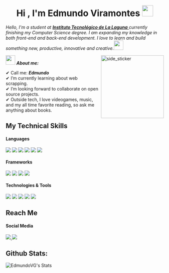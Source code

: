 <p align="center">
  <h1 align="center"><b>Hi , I'm Edmundo Viramontes </b><img src="https://media.giphy.com/media/hvRJCLFzcasrR4ia7z/giphy.gif" width="35"></h1>
  
  <em>
    Hello, I'm a student at <a href="http://www.itlalaguna.edu.mx"> <b>Instituto Tecnológico de La Laguna</b> </a>
    currently finishing my Computer Science degree. I am expanding my knowledge in both front-end and back-end development. I love to learn and build something new, productive, innovative and creative.<img src="https://github.com/TheDudeThatCode/TheDudeThatCode/blob/master/Assets/Developer.gif" width="30px"> 
  </em>
</p>

<img align="right" width=200px height=200px alt="side_sticker" src="https://media.giphy.com/media/TEnXkcsHrP4YedChhA/giphy.gif" />

<img src="https://media.giphy.com/media/iY8CRBdQXODJSCERIr/giphy.gif" width="30px">&nbsp;***About me:***

✔ Call me: ***Edmundo*** <br>
✔ I’m currently learning about web scrapping.<br>
✔ I’m looking forward to collaborate on open source projects.<br>
✔ Outside tech, I love videogames, music, and my all time favorite reading, so ask me anything about books.<br>
 
## My Technical Skills

<h4> Languages </h4>
<span> 
  <img src="https://img.shields.io/badge/python-3670A0?style=for-the-badge&logo=python&logoColor=ffdd54">
  <img src="https://img.shields.io/badge/java-%23ED8B00.svg?style=for-the-badge&logo=openjdk&logoColor=white">
  <img src="https://img.shields.io/badge/c++-%2300599C.svg?style=for-the-badge&logo=c%2B%2B&logoColor=white">
  <img src="https://img.shields.io/badge/css3-%231572B6.svg?style=for-the-badge&logo=css3&logoColor=white">
  <img src="https://img.shields.io/badge/html5-%23E34F26.svg?style=for-the-badge&logo=html5&logoColor=white">
  <img src="https://img.shields.io/badge/javascript-%23323330.svg?style=for-the-badge&logo=javascript&logoColor=%23F7DF1E">
</span>

<h4> Frameworks </h4>
<span> 
  <img src="https://img.shields.io/badge/react-%2320232a.svg?style=for-the-badge&logo=react&logoColor=%2361DAFB">
  <img src="https://img.shields.io/badge/node.js-6DA55F?style=for-the-badge&logo=node.js&logoColor=white">
  <img src="https://img.shields.io/badge/bootstrap-%238511FA.svg?style=for-the-badge&logo=bootstrap&logoColor=white">
  <img src="https://img.shields.io/badge/express.js-%23404d59.svg?style=for-the-badge&logo=express&logoColor=%2361DAFB">
</span>

<h4> Technologies & Tools </h4>
<span> 
  <img src="https://img.shields.io/badge/Microsoft%20SQL%20Server-CC2927?style=for-the-badge&logo=microsoft%20sql%20server&logoColor=white">
  <img src="https://img.shields.io/badge/MongoDB-%234ea94b.svg?style=for-the-badge&logo=mongodb&logoColor=white">
  <img src="https://img.shields.io/badge/mysql-4479A1.svg?style=for-the-badge&logo=mysql&logoColor=white">
  <img src="https://img.shields.io/badge/git-%23F05033.svg?style=for-the-badge&logo=git&logoColor=white">
  <img src="https://img.shields.io/badge/unity-%23000000.svg?style=for-the-badge&logo=unity&logoColor=white">
</span>

## Reach Me

<h4> Social Media </h4>
<span> 
  <a href= "https://www.linkedin.com/in/edmundo-viramontes-71a480255/">
      <img src="https://img.shields.io/badge/linkedin-%230077B5.svg?style=for-the-badge&logo=linkedin&logoColor=white">
  </a>
  <a href= "https://open.spotify.com/user/edmund0vg">
      <img src="https://img.shields.io/badge/Spotify-1ED760?style=for-the-badge&logo=spotify&logoColor=white">
  </a>
</span>

## Github Stats:

![EdmundoVG's Stats](https://github-readme-stats.vercel.app/api?username=EdmundoVG&theme=dark&show_icons=true&hide_border=true&count_private=true)

